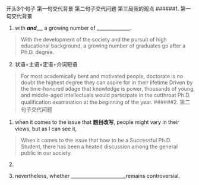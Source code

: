 开头3个句子
第一句交代背景
第二句子交代问题
第三局我的观点
######1. 第一句交代背景
1. with _________and___________, a growing number of ______________.
>With the development of the society and the pursuit of high educational background, a growing number of graduates go after a Ph.D. degree.
2. 状语+主语+定语+介词短语
> For most academically bent and motivated people, doctorate is no doubt the highest degree they can aspire for in their lifetime
> Driven by the time-honored adage that knowledge is power, thousands of young and middle-aged intellectuals would participate in the cutthroat Ph.D. qualification examination at the beginning of the year.
######2. 第二句子交代问题
1. when it comes to the issue that ____题目改写____, people might vary in their views, but as I can see it,
 
> When it comes to the issue that how to be a Successful Ph.D. Student, there has been a heated discussion among the general public in our society.
2. 

1. nevertheless, whether _______________________remains controversial.

